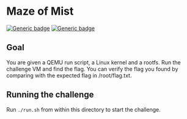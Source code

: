 # Maze of Mist

[![Generic badge](https://img.shields.io/badge/Type-Pwn-red.svg)](https://shields.io/)
[![Generic badge](https://img.shields.io/badge/Level-Hard-red.svg)](https://shields.io/)

## Goal
You are given a QEMU run script, a Linux kernel and a rootfs.
Run the challenge VM and find the flag.
You can verify the flag you found by comparing with the expected flag in /root/flag.txt.

## Running the challenge
Run `./run.sh` from within this directory to start the challenge.
